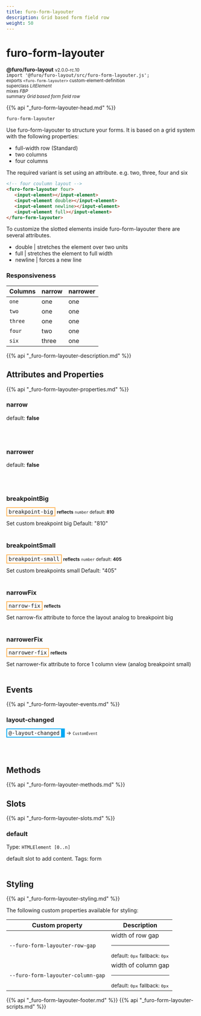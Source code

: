 ```yaml
---
title: furo-form-layouter
description: Grid based form field row
weight: 50
---
```


# furo-form-layouter
**@furo/furo-layout** <small>v2.0.0-rc.10</small>
<br>`import '@furo/furo-layout/src/furo-form-layouter.js';`<small>
<br>exports `<furo-form-layouter>` custom-element-definition
<br>superclass *LitElement*
<br> mixes *FBP*</small>
<br><small>summary *Grid based form field row*</small>

{{% api "_furo-form-layouter-head.md" %}}

`furo-form-layouter`

Use furo-form-layouter to structure your forms.
It is based on a grid system with the following properties:
- full-width row (Standard)
- two columns
- four columns

The required variant is set using an attribute.
e.g. two, three, four and six

```html
<!-- four coulumn layout -->
<furo-form-layouter four>
   <input-element></input-element>
   <input-element double></input-element>
   <input-element newline></input-element>
   <input-element full></input-element>
</furo-form-layouter>
```


To customize the slotted elements inside furo-form-layouter there are several attributes.
- double | stretches the element over two units
- full | stretches the element to full width
- newline | forces a new line

### Responsiveness
Columns | narrow | narrower  |
----------------|-------------|-------------|
`one` | one | one |
`two` | one | one |
`three` | one | one |
`four` | two | one |
`six` | three | one |

{{% api "_furo-form-layouter-description.md" %}}


## Attributes and Properties
{{% api "_furo-form-layouter-properties.md" %}}






### **narrow**
default: **false**</small>


<br><br>

### **narrower**
default: **false**</small>


<br><br>

### **breakpointBig**

<span  style="border-width:2px; border-style: solid;border-color:  rgb(255, 182, 91);font-family:monospace; padding:2px 4px;">breakpoint-big</span> <small>**reflects**</small>
<small>`number` default: **810**</small>

Set custom breakpoint big
Default: "810"
<br><br>

### **breakpointSmall**

<span  style="border-width:2px; border-style: solid;border-color:  rgb(255, 182, 91);font-family:monospace; padding:2px 4px;">breakpoint-small</span> <small>**reflects**</small>
<small>`number` default: **405**</small>

Set custom breakpoints small
Default: "405"
<br><br>

### **narrowFix**

<span  style="border-width:2px; border-style: solid;border-color:  rgb(255, 182, 91);font-family:monospace; padding:2px 4px;">narrow-fix</span> <small>**reflects**</small>
</small>

Set narrow-fix attribute to force
the layout analog to breakpoint big
<br><br>

### **narrowerFix**

<span  style="border-width:2px; border-style: solid;border-color:  rgb(255, 182, 91);font-family:monospace; padding:2px 4px;">narrower-fix</span> <small>**reflects**</small>
</small>

Set narrower-fix attribute to force
1 column view (analog breakpoint small)
<br><br>
## Events
{{% api "_furo-form-layouter-events.md" %}}

### **layout-changed**
<span  style="border-width:2px 10px 2px 2px; border-style: solid;border-color:  rgb(2, 168, 244);font-family:monospace; padding:2px 4px;">@-layout-changed</span>
→ <small>`CustomEvent`</small>


<br><br>

## Methods
{{% api "_furo-form-layouter-methods.md" %}}













## Slots
{{% api "_furo-form-layouter-slots.md" %}}

### **default**
Type: `HTMLElement [0..n]`

default slot to add content. Tags: form
<br><br>
## Styling
{{% api "_furo-form-layouter-styling.md" %}}

The following custom properties  available for styling:

Custom property | Description
----------------|-------------
`--furo-form-layouter-row-gap` | width of row gap <hr> <small>default: `0px`</small> <small>fallback: `0px`</small>
`--furo-form-layouter-column-gap` | width of column gap <hr> <small>default: `0px`</small> <small>fallback: `0px`</small>

{{% api "_furo-form-layouter-footer.md" %}}
{{% api "_furo-form-layouter-scripts.md" %}}
